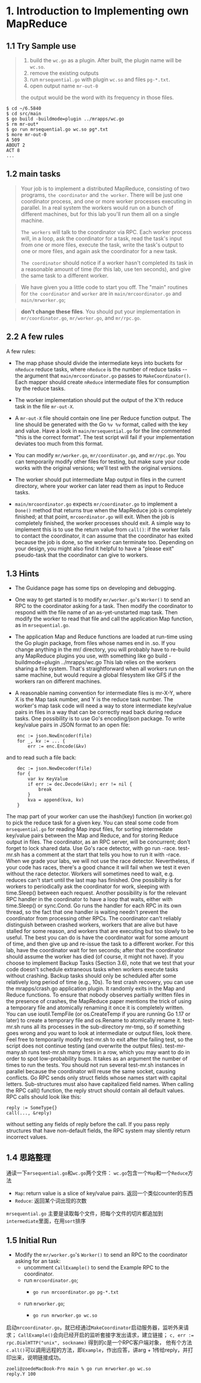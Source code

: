 # 1. Introduction to Implementing own MapReduce

## 1.1 Try Sample use

> 1. build the `wc.go` as a plugin. After built, the plugin name will be `wc.so`.
> 2. remove the existing outputs
> 3. run `mrsequential.go` with plugin `wc.so` and files `pg-*.txt`.
> 4. open output name `mr-out-0`
> 
> the output would be the word with its frequency in those files.

```angular2html
$ cd ~/6.5840
$ cd src/main
$ go build -buildmode=plugin ../mrapps/wc.go
$ rm mr-out*
$ go run mrsequential.go wc.so pg*.txt
$ more mr-out-0
A 509
ABOUT 2
ACT 8
...
```

## 1.2 main tasks
>Your job is to implement a distributed MapReduce, consisting of two programs, 
> `the coordinator` and `the worker`. 
> There will be just one coordinator process, and one or more worker processes executing in parallel. 
> In a real system the workers would run on a bunch of different machines, but for this lab you'll run them all on a single machine. 
> 
> `The workers` will talk to the coordinator via RPC. 
> Each worker process will, in a loop, ask the coordinator for a task, 
> read the task's input from one or more files, execute the task, 
> write the task's output to one or more files, and again ask the coordinator for a new task. 
> 
> `The coordinator` should notice if a worker hasn't completed its task in a reasonable amount of time 
> (for this lab, use ten seconds), and give the same task to a different worker.

> We have given you a little code to start you off. 
> The "main" routines for `the coordinator` and `worker` are in `main/mrcoordinator.go` and `main/mrworker.go`; 

> **don't change these files**. You should put your implementation in `mr/coordinator.go`, `mr/worker.go`, and `mr/rpc.go`.

## 2.2 A few rules
A few rules:

- The map phase should divide the intermediate keys into buckets for `nReduce` reduce tasks, 
where `nReduce` is the number of reduce tasks 
-- the argument that `main/mrcoordinator.go` passes to `MakeCoordinator()`. 
Each mapper should create `nReduce` intermediate files for consumption by the reduce tasks.

- The worker implementation should put the output of the X'th reduce task in the file `mr-out-X`.

- A `mr-out-X` file should contain one line per Reduce function output. 
The line should be generated with the Go `%v %v` format, called with the key and value. 
Have a look in `main/mrsequential.go` for the line commented "this is the correct format". 
The test script will fail if your implementation deviates too much from this format.

- You can modify `mr/worker.go`, `mr/coordinator.go`, and `mr/rpc.go`. 
You can temporarily modify other files for testing, but make sure your code works with the original versions; 
we'll test with the original versions.

- The worker should put intermediate Map output in files in the current directory, where your worker can later read them as input to Reduce tasks.

- `main/mrcoordinator.go` expects `mr/coordinator.go` to implement a `Done()` method 
that returns true when the MapReduce job is completely finished; 
at that point, `mrcoordinator.go` will exit.
When the job is completely finished, the worker processes should exit. 
A simple way to implement this is to use the return value from `call()`: 
if the worker fails to contact the coordinator, 
it can assume that the coordinator has exited because the job is done, so the worker can terminate too. 
Depending on your design, you might also find it helpful to have a "please exit" pseudo-task that the coordinator can give to workers.

## 1.3 Hints

- The Guidance page has some tips on developing and debugging. 
- One way to get started is to modify `mr/worker.go`'s `Worker()` to send an RPC to the coordinator asking for a task. 
Then modify the coordinator to respond with the file name of an as-yet-unstarted map task. 
Then modify the worker to read that file and call the application Map function, as in `mrsequential.go`.

- The application Map and Reduce functions are loaded at run-time using the Go plugin package, from files whose names end in .so.
If you change anything in the mr/ directory, you will probably have to re-build any MapReduce plugins you use, with something like go build -buildmode=plugin ../mrapps/wc.go
This lab relies on the workers sharing a file system. That's straightforward when all workers run on the same machine, but would require a global filesystem like GFS if the workers ran on different machines. 
- A reasonable naming convention for intermediate files is mr-X-Y, where X is the Map task number, and Y is the reduce task number.
The worker's map task code will need a way to store intermediate key/value pairs in files in a way that can be correctly read back during reduce tasks. One possibility is to use Go's encoding/json package. To write key/value pairs in JSON format to an open file:
```
    enc := json.NewEncoder(file)
    for _, kv := ... {
        err := enc.Encode(&kv)
```
and to read such a file back:
```
    dec := json.NewDecoder(file)
    for {
        var kv KeyValue
        if err := dec.Decode(&kv); err != nil {
            break
        }
        kva = append(kva, kv)
    }
```
The map part of your worker can use the ihash(key) function (in worker.go) to pick the reduce task for a given key.
You can steal some code from `mrsequential.go` for reading Map input files, for sorting intermedate key/value pairs between the Map and Reduce, and for storing Reduce output in files.
The coordinator, as an RPC server, will be concurrent; don't forget to lock shared data.
Use Go's race detector, with go run -race. test-mr.sh has a comment at the start that tells you how to run it with -race. When we grade your labs, we will not use the race detector. Nevertheless, if your code has races, there's a good chance it will fail when we test it even without the race detector.
Workers will sometimes need to wait, e.g. reduces can't start until the last map has finished. One possibility is for workers to periodically ask the coordinator for work, sleeping with time.Sleep() between each request. Another possibility is for the relevant RPC handler in the coordinator to have a loop that waits, either with time.Sleep() or sync.Cond. Go runs the handler for each RPC in its own thread, so the fact that one handler is waiting needn't prevent the coordinator from processing other RPCs.
The coordinator can't reliably distinguish between crashed workers, workers that are alive but have stalled for some reason, and workers that are executing but too slowly to be useful. The best you can do is have the coordinator wait for some amount of time, and then give up and re-issue the task to a different worker. For this lab, have the coordinator wait for ten seconds; after that the coordinator should assume the worker has died (of course, it might not have).
If you choose to implement Backup Tasks (Section 3.6), note that we test that your code doesn't schedule extraneous tasks when workers execute tasks without crashing. Backup tasks should only be scheduled after some relatively long period of time (e.g., 10s).
To test crash recovery, you can use the mrapps/crash.go application plugin. It randomly exits in the Map and Reduce functions.
To ensure that nobody observes partially written files in the presence of crashes, the MapReduce paper mentions the trick of using a temporary file and atomically renaming it once it is completely written. You can use ioutil.TempFile (or os.CreateTemp if you are running Go 1.17 or later) to create a temporary file and os.Rename to atomically rename it.
test-mr.sh runs all its processes in the sub-directory mr-tmp, so if something goes wrong and you want to look at intermediate or output files, look there. Feel free to temporarily modify test-mr.sh to exit after the failing test, so the script does not continue testing (and overwrite the output files).
test-mr-many.sh runs test-mr.sh many times in a row, which you may want to do in order to spot low-probability bugs. It takes as an argument the number of times to run the tests. You should not run several test-mr.sh instances in parallel because the coordinator will reuse the same socket, causing conflicts.
Go RPC sends only struct fields whose names start with capital letters. Sub-structures must also have capitalized field names.
When calling the RPC call() function, the reply struct should contain all default values. RPC calls should look like this:
```
reply := SomeType{}
call(..., &reply)
```
without setting any fields of reply before the call. If you pass reply structures that have non-default fields, the RPC system may silently return incorrect values.

## 1.4 思路整理
通读一下`mrsequential.go`和`wc.go`两个文件：
`wc.go`包含一个`Map`和一个`Reduce`方法
- `Map`: return value is a slice of key/value pairs. 返回一个类似counter的东西
- `Reduce`: 返回某个词出现的次数

`mrsequential.go` 主要是读取每个文件，把每个文件的切片都追加到`intermediate`里面，在用`sort`排序

## 1.5 Initial Run
- Modify the `mr/worker.go`'s `Worker()` to send an RPC to the coordinator asking for an task:
  -  uncomment `CallExample()` to send the Example RPC to the coordinator.
  -  run `mrcoordinator.go`;
      - ```angular2html
        go run mrcoordinator.go pg-*.txt
  -  run `mrworker.go`;
      - ```angular2html
        go run mrworker.go wc.so
启动`mrcoordinator.go`，就已经通过`MakeCoordinator`启动服务器，监听外来请求；
`CallExample()`会向已经开启的监听套接字发出请求，建立链接；
`c, err := rpc.DialHTTP("unix", sockname)` 得到的c是一个RPC客户端对象，
他有个方法`c.all()`可以调用远程的方法，即`Example`，作出应答，讲arg + 1传给reply，并打印出来，说明链接成功。
```angular2svg
zoeli@zoedeMacBook-Pro main % go run mrworker.go wc.so
reply.Y 100
```